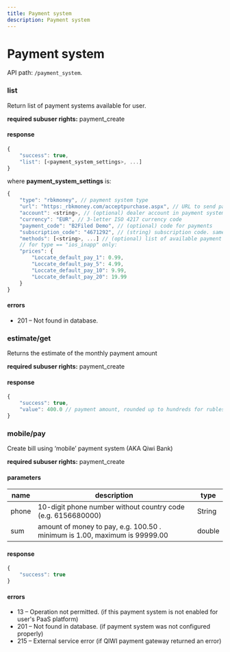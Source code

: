 ```yaml
---
title: Payment system
description: Payment system
---
```


# Payment system

API path: `/payment_system`.

### list
Return list of payment systems available for user.

**required subuser rights:** payment_create

#### response
```javascript
{
    "success": true,
    "list": [<payment_system_settings>, ...]
}
```

where **payment_system_settings** is:
```javascript
{
    "type": "rbkmoney", // payment system type
    "url": "https:_rbkmoney.com/acceptpurchase.aspx", // URL to send payment info,
    "account": <string>, // (optional) dealer account in payment system (eshopId for RBK)
    "currency": "EUR", // 3-letter ISO 4217 currency code
    "payment_code": "B2Filed Demo", // (optional) code for payments
    "subscription_code": "4671292", // (string) subscription code. same as "payment_code" for 2Checkout (formerly Avangate) but for subscriptions
    "methods": [<string>, ...] // (optional) list of available payment methods (may be empty)
    // for type == "ios_inapp" only:
    "prices": {
        "Loccate_default_pay_1": 0.99,
        "Loccate_default_pay_5": 4.99,
        "Loccate_default_pay_10": 9.99,
        "Loccate_default_pay_20": 19.99
    }
}
```

#### errors
* 201 – Not found in database.

### estimate/get
Returns the estimate of the monthly payment amount

**required subuser rights:** payment_create

#### response
```javascript
{
    "success": true,
    "value": 400.0 // payment amount, rounded up to hundreds for rubles or to tens for other currencies
}
```

### mobile/pay
Create bill using ‘mobile’ payment system (AKA Qiwi Bank)

**required subuser rights:** payment_create

#### parameters
name | description | type
--- | --- | ---
phone | 10-digit phone number without country code (e.g. 6156680000) | String
sum | amount of money to pay, e.g. 100.50 . minimum is 1.00, maximum is 99999.00 | double

#### response
```javascript
{
    "success": true
}
```

#### errors
* 13 – Operation not permitted. (if this payment system is not enabled for user's PaaS platform)
* 201 – Not found in database. (if payment system was not configured properly)
* 215 – External service error (if QIWI payment gateway returned an error)
